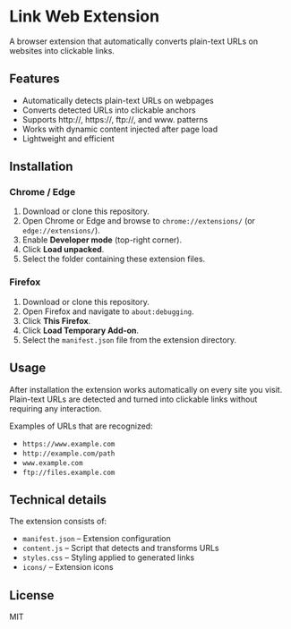 # Link Web Extension

A browser extension that automatically converts plain-text URLs on websites into clickable links.

## Features

- Automatically detects plain-text URLs on webpages
- Converts detected URLs into clickable anchors
- Supports http://, https://, ftp://, and www. patterns
- Works with dynamic content injected after page load
- Lightweight and efficient

## Installation

### Chrome / Edge

1. Download or clone this repository.
2. Open Chrome or Edge and browse to `chrome://extensions/` (or `edge://extensions/`).
3. Enable **Developer mode** (top-right corner).
4. Click **Load unpacked**.
5. Select the folder containing these extension files.

### Firefox

1. Download or clone this repository.
2. Open Firefox and navigate to `about:debugging`.
3. Click **This Firefox**.
4. Click **Load Temporary Add-on**.
5. Select the `manifest.json` file from the extension directory.

## Usage

After installation the extension works automatically on every site you visit. Plain-text URLs are detected and turned into clickable links without requiring any interaction.

Examples of URLs that are recognized:
- `https://www.example.com`
- `http://example.com/path`
- `www.example.com`
- `ftp://files.example.com`

## Technical details

The extension consists of:
- `manifest.json` – Extension configuration
- `content.js` – Script that detects and transforms URLs
- `styles.css` – Styling applied to generated links
- `icons/` – Extension icons

## License

MIT